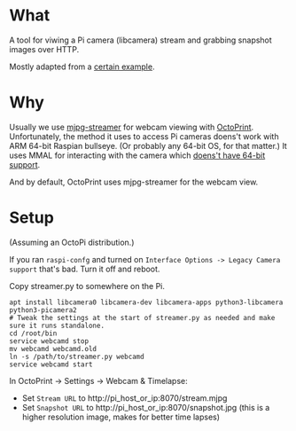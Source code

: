 
# What

A tool for viwing a Pi camera (libcamera) stream and grabbing snapshot images over HTTP.

Mostly adapted from a [certain example](https://github.com/raspberrypi/picamera2/blob/main/examples/mjpeg_server.py).

# Why

Usually we use [mjpg-streamer](https://github.com/jacksonliam/mjpg-streamer) for webcam viewing with [OctoPrint](https://github.com/OctoPrint/OctoPrint). Unfortunately, the method it uses to access Pi cameras doens't work with ARM 64-bit Raspian bullseye. (Or probably any 64-bit OS, for that matter.) It uses MMAL for interacting with the camera which [doens't have 64-bit support](https://github.com/raspberrypi/userland/issues/688).

And by default, OctoPrint uses mjpg-streamer for the webcam view.

# Setup

(Assuming an OctoPi distribution.)

If you ran `raspi-confg` and turned on `Interface Options -> Legacy Camera support` that's bad. Turn it off and reboot.

Copy streamer.py to somewhere on the Pi.

	apt install libcamera0 libcamera-dev libcamera-apps python3-libcamera python3-picamera2
	# Tweak the settings at the start of streamer.py as needed and make sure it runs standalone.
	cd /root/bin
	service webcamd stop
	mv webcamd webcamd.old
	ln -s /path/to/streamer.py webcamd
	service webcamd start

In OctoPrint -> Settings -> Webcam & Timelapse:

- Set `Stream URL` to http://pi_host_or_ip:8070/stream.mjpg
- Set `Snapshot URL` to http://pi_host_or_ip:8070/snapshot.jpg (this is a higher resolution image, makes for better time lapses)
